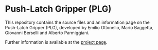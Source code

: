 # Push-Latch Gripper (PLG) 

This repository contains the source files and an information page on the Push-Latch Gripper (PLG), developed by Emilio Ottonello, Mario Baggetta, Giovanni Berselli and Alberto Parmiggiani.

Further information is available at the [project page](https://made-iit.github.io/plg/).

